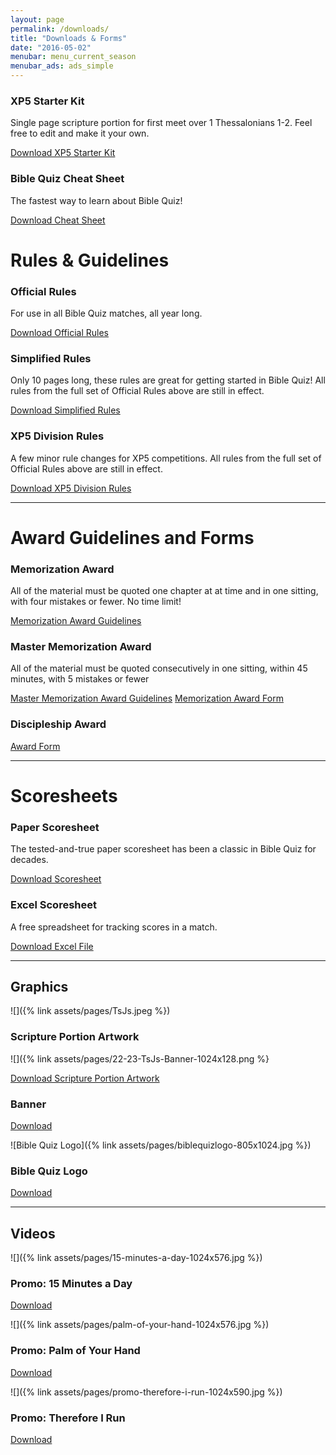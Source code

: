 ```yaml
---
layout: page
permalink: /downloads/
title: "Downloads & Forms"
date: "2016-05-02"
menubar: menu_current_season
menubar_ads: ads_simple
---
```


### XP5 Starter Kit
Single page scripture portion for first meet over 1 Thessalonians 1-2. Feel free to edit and make it your own.

<a href="{% link assets/2022/22-23_Starter.docx %}" class="button is-primary">Download XP5 Starter Kit</a>

### Bible Quiz Cheat Sheet
The fastest way to learn about Bible Quiz!

<a href="{% link assets/2021/BQ-Cheat-Sheet.pdf %}" class="button is-primary">Download Cheat Sheet</a>

# Rules & Guidelines
### Official Rules
For use in all Bible Quiz matches, all year long.

<a href="{% link assets/2022/22-23-BQ-Rules.pdf %}" class="button is-primary">Download Official Rules</a>

### Simplified Rules
Only 10 pages long, these rules are great for getting started in Bible Quiz! All rules from the full set of Official Rules above are still in effect.

<a href="https://youth.ag.org/-/media/Youth/Ministries/BQ-Content/Final-Simplified-Rules.pdf?la=en" class="button is-primary">Download Simplified Rules</a>

### XP5 Division Rules
A few minor rule changes for XP5 competitions. All rules from the full set of Official Rules above are still in effect.

<a href="{% link assets/2022/XP5-Division-Rules-2022-2023.pdf %}" class="button is-primary">Download XP5 Division Rules</a>

* * *

# Award Guidelines and Forms
### Memorization Award
All of the material must be quoted one chapter at at time and in one sitting, with four mistakes or fewer. No time limit!

<a href="{% link assets/2022/22-23-Memorization-Award-Guidelines.pdf %}" class="button is-primary">Memorization Award Guidelines</a>

### Master Memorization Award
All of the material must be quoted consecutively in one sitting, within 45 minutes, with 5 mistakes or fewer

<a href="{% link assets/2022/22-23-Master-Memorization-Guidelines.pdf %}" class="button is-primary">Master Memorization Award Guidelines</a>
<a href="{% link assets/2022/22-23-Memorization-Award-Form.pdf %}" class="button is-primary">Memorization Award Form</a>

### Discipleship Award
<a href="{% link assets/2022/DiscipleshipAward.pdf %}" class="button is-primary">Award Form</a>

* * *

# Scoresheets
### Paper Scoresheet
The tested-and-true paper scoresheet has been a classic in Bible Quiz for decades.

<a href="{% link assets/2016/free-paper-scoresheet.pdf %}" class="button is-primary">Download Scoresheet</a>

### Excel Scoresheet
A free spreadsheet for tracking scores in a match.

<a href="{% link assets/2016/free-excel-scoresheet-v34.xls %}" class="button is-primary">Download Excel File</a>

* * *

## Graphics
![]({% link assets/pages/TsJs.jpeg %})

### Scripture Portion Artwork
![]({% link assets/pages/22-23-TsJs-Banner-1024x128.png %}

<a href="{% link assets/pages/TsJs.jpeg %}" class="button is-primary">Download Scripture Portion Artwork</a>

### Banner
<a href="{% link assets/pages/TsJs.jpeg %}" class="button is-primary">Download</a>

![Bible Quiz Logo]({% link assets/pages/biblequizlogo-805x1024.jpg %})

### Bible Quiz Logo
<a href="{% link assets/pages/biblequizlogo-805x1024.jpg %}" class="button is-primary">Download</a>

* * *

## Videos
![]({% link assets/pages/15-minutes-a-day-1024x576.jpg %})

### Promo: 15 Minutes a Day
<a href="https://drive.google.com/file/d/1HqJsgHlyLT-G-0Ir32BzjMNs4AgjewtC/view?usp=sharing" class="button is-primary">Download</a>

![]({% link assets/pages/palm-of-your-hand-1024x576.jpg %})

### Promo: Palm of Your Hand
<a href="https://drive.google.com/file/d/17Lg2J1CBuL66NuzUrwJCX2vSLZ2LbNDX/view?usp=sharing" class="button is-primary">Download</a>

![]({% link assets/pages/promo-therefore-i-run-1024x590.jpg %})

### Promo: Therefore I Run
<a href="https://drive.google.com/open?id=1uU3XdXI2CAroXMdkgUNeHIbNQM5JbFk8" class="button is-primary">Download</a>